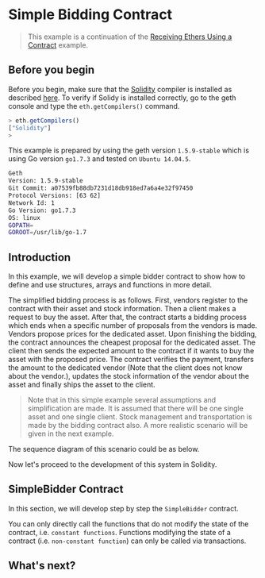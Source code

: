 # Simple Bidding Contract

> This example is a continuation of the [Receiving Ethers Using a Contract](./Receiving%20Ethers%20Using%20a%20Contract.md) example.


## Before you begin

Before you begin, make sure that the [Solidity](http://solidity.readthedocs.io/en/develop/index.html) compiler is installed as described [here](https://github.com/ethereum/go-ethereum/wiki/Contract-Tutorial#install-solc-on-ubuntu). To verify if Solidy is installed correctly, go to the geth console and type the `eth.getCompilers()` command. 

``` js
> eth.getCompilers()
["Solidity"]
> 
```

This example is prepared by using the geth version `1.5.9-stable` which is using Go version `go1.7.3` and tested on `Ubuntu 14.04.5`. 

``` bash
Geth
Version: 1.5.9-stable
Git Commit: a07539fb88db7231d18db918ed7a6a4e32f97450
Protocol Versions: [63 62]
Network Id: 1
Go Version: go1.7.3
OS: linux
GOPATH=
GOROOT=/usr/lib/go-1.7
```

## Introduction

In this example, we will develop a simple bidder contract to show how to define and use structures, arrays and functions in more detail.

The simplified bidding process is as follows. First, vendors register to the contract with their asset and stock information. Then a client makes a request to buy the asset. After that, the contract starts a bidding process which ends when a specific number of proposals from the vendors is made. Vendors propose prices for the dedicated asset. Upon finishing the bidding, the contract announces the cheapest proposal for the dedicated asset. The client then sends the expected amount to the contract if it wants to buy the asset with the proposed price. The contract verifies the payment, transfers the amount to the dedicated vendor (Note that the client does not know about the vendor.), updates the stock information of the vendor about the asset and finally ships the asset to the client.

> Note that in this simple example several assumptions and simplification are made. It is assumed that there will be one single asset and one single client. Stock management and transportation is made by the bidding contract also. A more realistic scenario will be given in the next example.

The sequence diagram of this scenario could be as below.



Now let's proceed to the development of this system in Solidity.

## SimpleBidder Contract

In this section, we will develop step by step the `SimpleBidder` contract. 

You can only directly call the functions that do not modify the state of the contract, i.e. `constant functions`. Functions modifying the state of a contract (i.e. `non-constant function`) can only be called via transactions.

## What's next?


